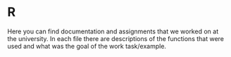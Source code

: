 # R
Here you can find documentation and assignments that we worked on at the university. 
In each file there are descriptions of the functions that were used and what was the goal of the work task/example.
